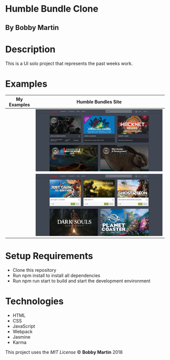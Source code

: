 # Humble Bundle Clone

## By Bobby Martin

# Description
This is a UI solo project that represents the past weeks work.

# Examples
| My Examples | Humble Bundles Site |
|-------------|:-------------------:|
|             | ![](src/images/humble-landing.png)|
|             |![](src/images/humble-scrolled.png)|

# Setup Requirements
* Clone this repository
* Run npm install to install all dependencies
* Run npm run start to build and start the development environment

# Technologies
* HTML
* CSS
* JavaScript
* Webpack
* Jasmine
* Karma

This project uses the _MIT License_
&copy; **Bobby Martin** 2018
